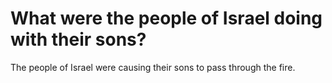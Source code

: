 # What were the people of Israel doing with their sons?

The people of Israel were causing their sons to pass through the fire.
